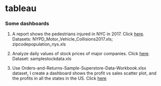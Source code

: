 # tableau

### Some dashboards
1. A report shows the pedestrians injured in NYC in 2017. Click [here](https://public.tableau.com/profile/yibing.qi#!/vizhome/NYpedestriansinjuredreport/Dashboard1?publish=yes). Datasets: NYPD_Motor_Vehicle_Collisions2017.xls; zipcodepopulation_nys.xls

2. Analyze daily values of stock prices of major companies. Click [here](https://public.tableau.com/profile/yibing.qi#!/vizhome/StockPriceAnalysis_15685597797920/Dashboard1?publish=yes). Dataset: samplestockdata.xls

3. Use Orders-and-Returns-Sample-Superstore-Data-Workbook.xlsx dataset, I create a dashboard shows the profit vs sales scatter plot, and the profits in all the states in the US. Click [here](https://public.tableau.com/profile/yibing.qi#!/vizhome/ProfitvsSalesstates/Dashboard3?publish=yes)
